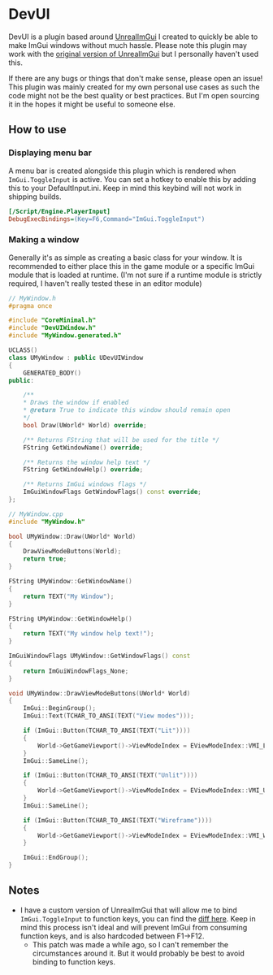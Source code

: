 # DevUI
DevUI is a plugin based around [UnrealImGui](https://github.com/benui-dev/UnrealImGui) I created to quickly be able to make ImGui windows without much hassle.
Please note this plugin may work with the [original version of UnrealImGui](https://github.com/segross/UnrealImGui) but I personally haven't used this.

If there are any bugs or things that don't make sense, please open an issue! This plugin was mainly created for my own personal use cases as such the code might not be the best quality or best practices. But I'm open sourcing it in the hopes it might be useful to someone else.


## How to use

### Displaying menu bar
A menu bar is created alongside this plugin which is rendered when `ImGui.ToggleInput` is active. You can set a hotkey to enable this by adding this to your DefaultInput.ini. Keep in mind this keybind will not work in shipping builds.
```ini
[/Script/Engine.PlayerInput]
DebugExecBindings=(Key=F6,Command="ImGui.ToggleInput")
```

### Making a window
Generally it's as simple as creating a basic class for your window. It is recommended to either place this in the game module or a specific ImGui module that is loaded at runtime. (I'm not sure if a runtime module is strictly required, I haven't really tested these in an editor module)

```cpp
// MyWindow.h
#pragma once

#include "CoreMinimal.h"
#include "DevUIWindow.h"
#include "MyWindow.generated.h"

UCLASS()
class UMyWindow : public UDevUIWindow
{
	GENERATED_BODY()
public:

	/**
	* Draws the window if enabled
	* @return True to indicate this window should remain open
	*/
	bool Draw(UWorld* World) override;

	/** Returns FString that will be used for the title */
	FString GetWindowName() override;

	/** Returns the window help text */
	FString GetWindowHelp() override;

	/** Returns ImGui windows flags */
	ImGuiWindowFlags GetWindowFlags() const override;
};

// MyWindow.cpp
#include "MyWindow.h"

bool UMyWindow::Draw(UWorld* World)
{
	DrawViewModeButtons(World);
	return true;
}

FString UMyWindow::GetWindowName()
{
	return TEXT("My Window");
}

FString UMyWindow::GetWindowHelp()
{
	return TEXT("My window help text!");
}

ImGuiWindowFlags UMyWindow::GetWindowFlags() const
{
	return ImGuiWindowFlags_None;
}

void UMyWindow::DrawViewModeButtons(UWorld* World)
{
	ImGui::BeginGroup();
	ImGui::Text(TCHAR_TO_ANSI(TEXT("View modes")));

	if (ImGui::Button(TCHAR_TO_ANSI(TEXT("Lit"))))
	{
		World->GetGameViewport()->ViewModeIndex = EViewModeIndex::VMI_Lit;
	}
	ImGui::SameLine();

	if (ImGui::Button(TCHAR_TO_ANSI(TEXT("Unlit"))))
	{
		World->GetGameViewport()->ViewModeIndex = EViewModeIndex::VMI_Unlit;
	}
	ImGui::SameLine();

	if (ImGui::Button(TCHAR_TO_ANSI(TEXT("Wireframe"))))
	{
		World->GetGameViewport()->ViewModeIndex = EViewModeIndex::VMI_Wireframe;
	}

	ImGui::EndGroup();
}
```

## Notes
- I have a custom version of UnrealImGui that will allow me to bind `ImGui.ToggleInput` to function keys, you can find the [diff here](Diffs/unrealimgui-allow-function-keys.diff). Keep in mind this process isn't ideal and will prevent ImGui from consuming function keys, and is also hardcoded between F1->F12.
    - This patch was made a while ago, so I can't remember the circumstances around it. But it would probably be best to avoid binding to function keys.
